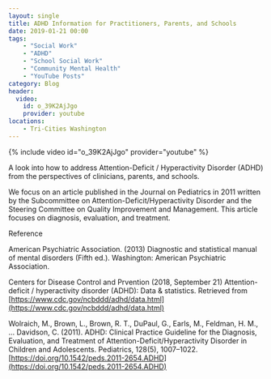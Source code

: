 ```yaml
---
layout: single
title: ADHD Information for Practitioners, Parents, and Schools
date: 2019-01-21 00:00
tags:
    - "Social Work"
    - "ADHD"
    - "School Social Work"
    - "Community Mental Health"
    - "YouTube Posts"
category: Blog
header:
  video:
    id: o_39K2AjJgo
    provider: youtube
locations: 
    - Tri-Cities Washington
---
```


{% include video id="o_39K2AjJgo" provider="youtube" %}

A look into how to address Attention-Deficit / Hyperactivity Disorder (ADHD) from the perspectives of clinicians, parents, and schools. 

We focus on an article published in the Journal on Pediatrics in 2011 written by the Subcommittee on Attention-Deficit/Hyperactivity Disorder and the Steering Committee on Quality Improvement and Management. This article focuses on diagnosis, evaluation, and treatment.


Reference

American Psychiatric Association. (2013) Diagnostic and statistical manual of mental disorders (Fifth ed.). Washington: American Psychiatric Association.

Centers for Disease Control and Prvention (2018, September 21) Attention-deficit / hyperactivity disorder (ADHD): Data & statistics. Retrieved from [https://www.cdc.gov/ncbddd/adhd/data.html](https://www.cdc.gov/ncbddd/adhd/data.html)

Wolraich, M., Brown, L., Brown, R. T., DuPaul, G., Earls, M., Feldman, H. M., … Davidson, C. (2011). ADHD: Clinical Practice Guideline for the Diagnosis, Evaluation, and Treatment of Attention-Deficit/Hyperactivity Disorder in Children and Adolescents. Pediatrics, 128(5), 1007–1022. [https://doi.org/10.1542/peds.2011-2654.ADHD](https://doi.org/10.1542/peds.2011-2654.ADHD)